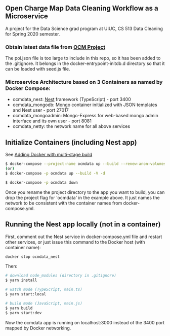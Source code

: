 
## Open Charge Map Data Cleaning Workflow as a Microservice

A project for the Data Science grad program at UIUC, CS 513 Data Cleaning for Spring 2020 semester.

### Obtain latest data file from [OCM Project](https://github.com/openchargemap/ocm-data)
The poi.json file is too large to include in this repo, so it has been added to the .gitignore. It belongs in the docker-entrypoint-initdb.d directory so that it can be loaded with seed.js file.

### Microservice Architecture based on 3 Containers as named by Docker Compose:
* ocmdata_nest: [Nest](https://github.com/nestjs/nest) framework (TypeScript) - port 3400
* ocmdata_mongodb: Mongo container initialized with JSON templates and Nest user - port 27017
* ocmdata_mongoadmin: Mongo-Express for web-based mongo admin interface and its own user - port 8081
* ocmdata_netty: the network name for all above services

## Initialize Containers (including Nest app)

See [Adding Docker with multi-stage build](https://blog.logrocket.com/containerized-development-nestjs-docker/)

```bash
$ docker-compose --project-name ocmdata up --build --renew-anon-volumes --detach
(or)
$ docker-compose -p ocmdata up --build -V -d

$ docker-compose -p ocmdata down
```
Once you rename the project directory to the app you want to build, you can drop the project flag for 'ocmdata' in the example above. It just names the network to be consistent with the container names from docker-compose.yml.

## Running the Nest app locally (not in a container)

First, comment out the Nest service in docker-compose.yml file and restart other services, or just issue this command to the Docker host (with container name):
```bash
docker stop ocmdata_nest
```
Then:
```bash
# download node_modules (directory in .gitignore)
$ yarn install

# watch mode (TypeScript, main.ts)
$ yarn start:local

# build mode (JavaScript, main.js)
$ yarn build
$ yarn start:dev
```
Now the ocmdata app is running on localhost:3000 instead of the 3400 port mapped by Docker networking.
